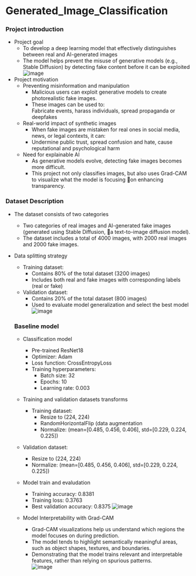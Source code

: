 # Generated_Image_Classification

### Project introduction
- Project goal  
  - To develop a deep learning model that effectively distinguishes between real and AI-generated images  
  - The model helps prevent the misuse of generative models (e.g., Stable Diffusion) by detecting fake content before it can be exploited  
 ![image](https://github.com/user-attachments/assets/99ea347b-5692-43ad-b086-d97eae6abd32)
- Project motivation
  - Preventing misinformation and manipulation   
    - Malicious users can exploit generative models to create photorealistic fake images.  
    - These images can be used to:  
      Fabricate events, harass individuals, spread propaganda or deepfakes  
  - Real-world impact of synthetic images  
    - When fake images are mistaken for real ones in social media, news, or legal contexts, it can:  
    - Undermine public trust, spread confusion and hate, cause reputational and psychological harm  
  - Need for explainable AI  
    - As generative models evolve, detecting fake images becomes more difficult.  
    - This project not only classifies images, but also uses Grad-CAM to visualize what the model is focusing on enhancing transparency.  

### Dataset Description  
- The dataset consists of two categories
  - Two categories of real images and AI-generated fake images (generated using Stable Diffusion, a text-to-image diffusion model).
  - The dataset includes a total of 4000 images, with 2000 real images and 2000 fake images.


- Data splitting strategy
  - Training dataset:   
    - Contains 80% of the total dataset (3200 images)  
    - Includes both real and fake images with corresponding labels (real or fake)  
  - Validation dataset:    
    - Contains 20% of the total dataset (800 images)  
    - Used to evaluate model generalization and select the best model  
      ![image](https://github.com/user-attachments/assets/22188b1c-25e2-49ff-a83f-2599be46cd44)

  ### Baseline model
  - Classification model  
    - Pre-trained ResNet18  
    - Optimizer: Adam  
    - Loss function: CrossEntropyLoss  
    - Training hyperparameters:  
      - Batch size: 32  
      - Epochs: 10  
      - Learning rate: 0.003  
  - Training and validation datasets transforms  
    - Training dataset:     
      - Resize to (224, 224)    
      - RandomHorizontalFlip (data augmentation  
      - Normalize: (mean=[0.485, 0.456, 0.406], std=[0.229, 0.224, 0.225])  
  - Validation dataset:      
    - Resize to (224, 224)   
    - Normalize: (mean=[0.485, 0.456, 0.406], std=[0.229, 0.224, 0.225])
      
  - Model train and evaludation
    - Training accuracy: 0.8381
    - Training loss: 0.3763
    - Best validation accuracy: 0.8375
     ![image](https://github.com/user-attachments/assets/93e585ec-7582-41c5-a380-be17a35cb0b1)  

      
  - Model Interpretability with Grad-CAM  
    - Grad-CAM visualizations help us understand which regions the model focuses on during prediction.  
    - The model tends to highlight semantically meaningful areas, such as object shapes, textures, and boundaries.  
    - Demonstrating that the model trains relevant and interpretable features, rather than relying on spurious patterns.  
    ![image](https://github.com/user-attachments/assets/f9214e1e-c151-449a-8a74-7a5fc992cf1a)  

    



